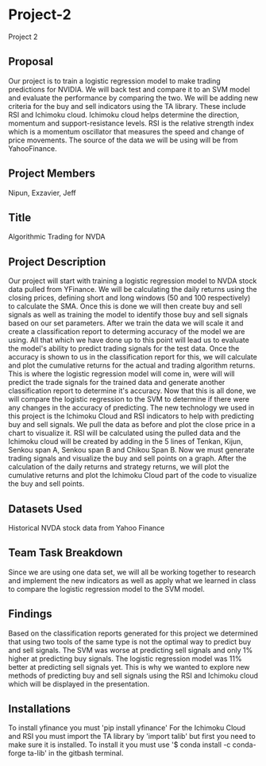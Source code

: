 # Project-2
Project 2
## Proposal
Our project is to train a logistic regression model to make trading predictions for NVIDIA. We will back test and compare it to an SVM model and evaluate the performance by comparing the two. We will be adding new criteria for the buy and sell indicators using the TA library. These include RSI and Ichimoku cloud. Ichimoku cloud helps determine the direction, momentum and support-resistance levels. RSI is the relative strength index which is a momentum oscillator that measures the speed and change of price movements. The source of the data we will be using will be from YahooFinance. 
## Project Members
Nipun, Exzavier, Jeff
## Title
Algorithmic Trading for NVDA
## Project Description
Our project will start with training a logistic regression model to NVDA stock data pulled from YFinance. We will be calculating the daily returns using the closing prices, defining short and long windows (50 and 100 respectively) to calculate the SMA. Once this is done we will then create buy and sell signals as well as training the model to identify those buy and sell signals based on our set parameters. After we train the data we will scale it and create a classification report to determing accuracy of the model we are using. All that which we have done up to this point will lead us to evaluate the model's ability to predict trading signals for the test data. Once the accuracy is shown to us in the classification report for this, we will calculate and plot the cumulative returns for the actual and trading algorithm returns. This is where the logistic regression model will come in, were will will predict the trade signals for the trained data and generate another classification report to determine it's accuracy. Now that this is all done, we will compare the logistic regression to the SVM to determine if there were any changes in the accuracy of predicting.
The new technology we used in this project is the Ichimoku Cloud and RSI indicators to help with predicting buy and sell signals. We pull the data as before and plot the close price in a chart to visualize it. RSI will be calculated using the pulled data and the Ichimoku cloud will be created by adding in the 5 lines of Tenkan, Kijun, Senkou span A, Senkou span B and Chikou Span B. Now we must generate trading signals and visualize the buy and sell points on a graph. After the calculation of the daily returns and strategy returns, we will plot the cumulative returns and plot the Ichimoku Cloud part of the code to visualize the buy and sell points.
## Datasets Used
Historical NVDA stock data from Yahoo Finance
## Team Task Breakdown
Since we are using one data set, we will all be working together to research and implement the new indicators as well as apply what we learned in class to compare the logistic regression model to the SVM model.
## Findings
Based on the classification reports generated for this project we determined that using two tools of the same type is not the optimal way to predict buy and sell signals. The SVM was worse at predicting sell signals and only 1% higher at predicting buy signals. The logistic regression model was 11% better at predicting sell signals yet. This is why we wanted to explore new methods of predicting buy and sell signals using the RSI and Ichimoku cloud which will be displayed in the presentation.
## Installations
To install yfinance you must 'pip install yfinance'
For the Ichimoku Cloud and RSI you must import the TA library by 'import talib' but first you need to make sure it is installed. To install it you must use '$ conda install -c conda-forge ta-lib' in the gitbash terminal.
